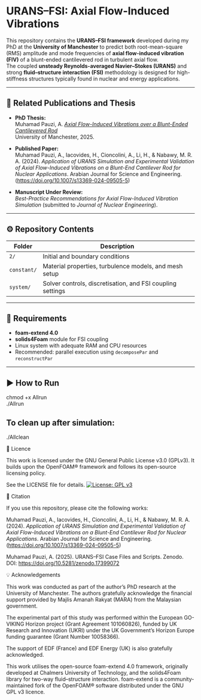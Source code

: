 # URANS–FSI: Axial Flow-Induced Vibrations

This repository contains the **URANS–FSI framework** developed during my PhD at the **University of Manchester** to predict both root-mean-square (RMS) amplitude and mode frequencies of **axial flow-induced vibration (FIV)** of a blunt-ended cantilevered rod in turbulent axial flow.  
The coupled **unsteady Reynolds-averaged Navier–Stokes (URANS)** and strong **fluid–structure interaction (FSI)** methodology is designed for high-stiffness structures typically found in nuclear and energy applications.

---

## 📘 Related Publications and Thesis

- **PhD Thesis:**  
Muhamad Pauzi, A. [*Axial Flow-Induced Vibrations over a Blunt-Ended Cantilevered Rod*](https://research.manchester.ac.uk/en/studentTheses/axial-flow-induced-vibrations-over-a-blunt-ended-cantilevered-rod)  
  University of Manchester, 2025.

- **Published Paper:**  
Muhamad Pauzi, A., Iacovides, H., Cioncolini, A., Li, H., & Nabawy, M. R. A. (2024). *Application of URANS Simulation and Experimental Validation of Axial Flow-Induced Vibrations on a Blunt-End Cantilever Rod for Nuclear Applications*. Arabian Journal for Science and Engineering. (https://doi.org/10.1007/s13369-024-09505-5) 
 
- **Manuscript Under Review:**  
  *Best-Practice Recommendations for Axial Flow-Induced Vibration Simulation* (submitted to *Journal of Nuclear Engineering*).

---

## ⚙️ Repository Contents

| Folder | Description |
|---------|--------------|
| `2/` | Initial and boundary conditions | 
| `constant/` | Material properties, turbulence models, and mesh setup |
| `system/` | Solver controls, discretisation, and FSI coupling settings |

---

## 🧩 Requirements

- **foam-extend 4.0**  
- **solids4Foam** module for FSI coupling  
- Linux system with adequate RAM and CPU resources  
- Recommended: parallel execution using `decomposePar` and `reconstructPar`

---

## ▶️ How to Run
chmod +x Allrun  
./Allrun
## To clean up after simulation:
./Allclean

📜 Licence

This work is licensed under the GNU General Public License v3.0 (GPLv3).
It builds upon the OpenFOAM® framework and follows its open-source licensing policy.

See the LICENSE file for details.
[![License: GPL v3](https://img.shields.io/badge/License-GPLv3-blue.svg)](https://www.gnu.org/licenses/gpl-3.0)

📩 Citation

If you use this repository, please cite the following works:

Muhamad Pauzi, A., Iacovides, H., Cioncolini, A., Li, H., & Nabawy, M. R. A. (2024). *Application of URANS Simulation and Experimental Validation of Axial Flow-Induced Vibrations on a Blunt-End Cantilever Rod for Nuclear Applications*. Arabian Journal for Science and Engineering. (https://doi.org/10.1007/s13369-024-09505-5)

Muhamad Pauzi, A. (2025). URANS–FSI Case Files and Scripts.
Zenodo. DOI: https://doi.org/10.5281/zenodo.17399072

💡 Acknowledgements

This work was conducted as part of the author’s PhD research at the University of Manchester.
The authors gratefully acknowledge the financial support provided by Majlis Amanah Rakyat (MARA) from the Malaysian government.

The experimental part of this study was performed within the European GO-VIKING Horizon project (Grant Agreement 101060826), funded by UK Research and Innovation (UKRI) under the UK Government’s Horizon Europe funding guarantee (Grant Number 10058366).

The support of EDF (France) and EDF Energy (UK) is also gratefully acknowledged.

This work utilises the open-source foam-extend 4.0 framework, originally developed at Chalmers University of Technology, and the solids4Foam library for two-way fluid–structure interaction.
foam-extend is a community-maintained fork of the OpenFOAM® software distributed under the GNU GPL v3 licence.
